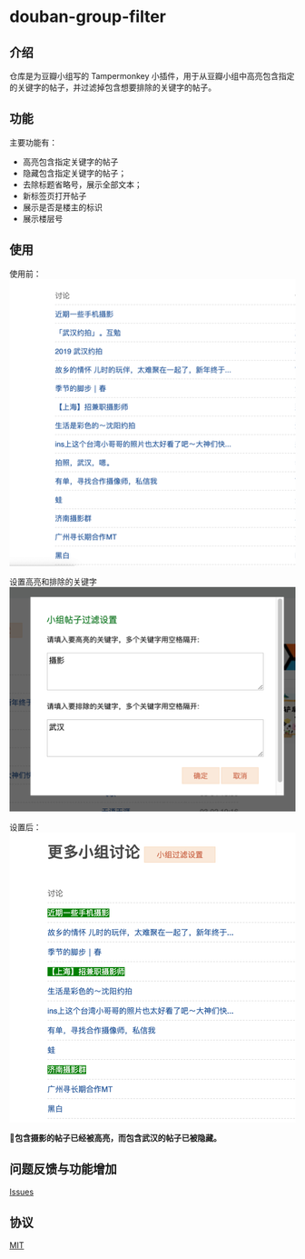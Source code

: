 # douban-group-filter

## 介绍

仓库是为豆瓣小组写的 Tampermonkey 小插件，用于从豆瓣小组中高亮包含指定的关键字的帖子，并过滤掉包含想要排除的关键字的帖子。

## 功能
主要功能有：
- 高亮包含指定关键字的帖子
- 隐藏包含指定关键字的帖子；
- 去除标题省略号，展示全部文本；
- 新标签页打开帖子
- 展示是否是楼主的标识
- 展示楼层号

## 使用

使用前：
![使用前](./screen/before.png)

设置高亮和排除的关键字
![使用前](./screen/setting.png)

设置后：
![设置后](./screen/after.png)

**包含摄影的帖子已经被高亮，而包含武汉的帖子已被隐藏。**

## 问题反馈与功能增加
[Issues](https://github.com/tcatche/douban-group-filter/issues)

## 协议
[MIT](./LICENSE)